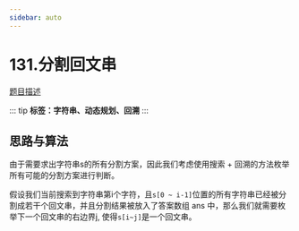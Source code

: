 ```yaml
---
sidebar: auto
---
```


# 131.分割回文串

[题目描述](https://leetcode.cn/problems/palindrome-partitioning/)

::: tip
**标签：字符串、动态规划、回溯**
:::

## 思路与算法
由于需要求出字符串s的所有分割方案，因此我们考虑使用搜索 + 回溯的方法枚举所有可能的分割方案进行判断。

假设我们当前搜索到字符串第i个字符，且`s[0 ~ i-1]`位置的所有字符串已经被分割成若干个回文串，并且分割结果被放入了答案数组 ans 中，那么我们就需要枚举下一个回文串的右边界j, 使得`s[i~j]`是一个回文串。









